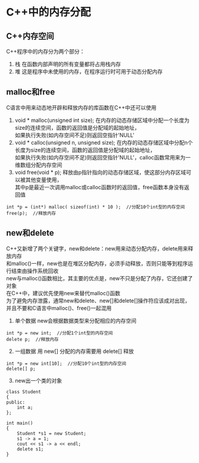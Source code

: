 # C++中的内存分配

## C++内存空间
C++程序中的内存分为两个部分：  
1. 栈
在函数内部声明的所有变量都将占用栈内存  
2. 堆
这是程序中未使用的内存，在程序运行时可用于动态分配内存  


## malloc和free
C语言中用来动态地开辟和释放内存的库函数在C++中还可以使用  
1. void * malloc(unsigned int size);
在内存的动态存储区域中分配一个长度为size的连续空间，函数的返回值是分配域的起始地址，  
如果执行失败(如内存空间不足)则返回空指针'NULL'  
2. void * calloc(unsigned n, unsigned size);
在内存的动态存储区域中分配n个长度为size的连续空间，函数的返回值是分配域的起始地址，  
如果执行失败(如内存空间不足)则返回空指针'NULL'，calloc函数常用来为一维数组分配内存空间  
3. void free(void * p);
释放由p指针指向的动态存储区域，使这部分内存区域可以被其他变量使用，  
其中p是最近一次调用malloc或calloc函数时的返回值，free函数本身没有返回值  
```
int *p = (int*) malloc( sizeof(int) * 10 );  //分配10个int型的内存空间
free(p);  //释放内存
```


## new和delete
C++又新增了两个关键字，new和delete：new用来动态分配内存，delete用来释放内存  
和malloc()一样，new也是在堆区分配内存，必须手动释放，否则只能等到程序运行结束由操作系统回收  
new与malloc()函数相比，其主要的优点是，new不只是分配了内存，它还创建了对象  
在C++中，建议优先使用new来替代malloc()函数  
为了避免内存泄露，通常new和delete、new[]和delete[]操作符应该成对出现，并且不要和C语言中malloc()、free()一起混用  

1. 单个数据
new会根据数据类型来分配相应的内存空间  
```
int *p = new int;  //分配1个int型的内存空间
delete p;  //释放内存
```
2. 一组数据
用 new[] 分配的内存需要用 delete[] 释放  
```
int *p = new int[10];  //分配10个int型的内存空间
delete[] p;
```
3. new出一个类的对象
```
class Student
{
public:
	int a;
};

int main()
{
	Student *s1 = new Student;
	s1 -> a = 1;
	cout << s1 -> a << endl;
	delete s1;
}
```